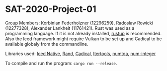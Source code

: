 # SAT-2020-Project-01

Group Members: Korbinian Federholzner (12296259), Radoslaw Rowicki (12277328), Alexander Lankheit (11761421).
Rust was used as a programming language. If it is not already installed, [rustup](https://rustup.rs/) is recommended.
Also the Iced framework might require Vulkan to be set up and Cadical to be available globaly from the commandline. 

Libraries used:
[Iced Native](https://crates.io/crates/iced_native),
[Rand](https://crates.io/crates/rand),
[Cadical](https://crates.io/crates/cadical),
[Itertools](https://crates.io/crates/itertools),
[numtoa](https://crates.io/crates/numtoa),
[num-integer](https://crates.io/crates/num-integer)

To compile and run the program: `cargo run --release`.

